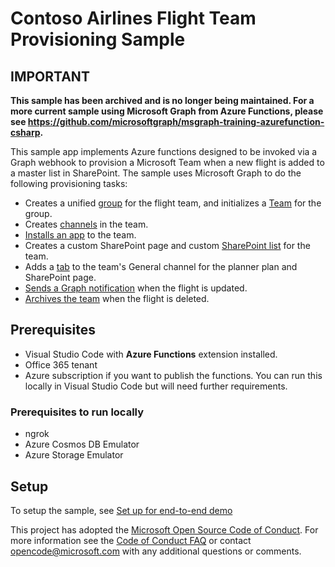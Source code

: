 # Contoso Airlines Flight Team Provisioning Sample

## IMPORTANT

**This sample has been archived and is no longer being maintained. For a more current sample using Microsoft Graph from Azure Functions, please see https://github.com/microsoftgraph/msgraph-training-azurefunction-csharp.**

This sample app implements Azure functions designed to be invoked via a Graph webhook to provision a Microsoft Team when a new flight is added to a master list in SharePoint. The sample uses Microsoft Graph to do the following provisioning tasks:

- Creates a unified [group](https://docs.microsoft.com/graph/api/resources/groups-overview?view=graph-rest-beta) for the flight team, and initializes a [Team](https://docs.microsoft.com/graph/api/resources/teams-api-overview?view=graph-rest-beta) for the group.
- Creates [channels](https://docs.microsoft.com/graph/api/resources/channel?view=graph-rest-beta) in the team.
- [Installs an app](https://docs.microsoft.com/graph/api/resources/teamsapp?view=graph-rest-beta) to the team.
- Creates a custom SharePoint page and custom [SharePoint list](https://docs.microsoft.com/graph/api/resources/list?view=graph-rest-beta) for the team.
- Adds a [tab](https://docs.microsoft.com/graph/api/resources/teamstab?view=graph-rest-beta) to the team's General channel for the planner plan and SharePoint page.
- [Sends a Graph notification](https://docs.microsoft.com/graph/api/resources/projectrome-notification?view=graph-rest-beta) when the flight is updated.
- [Archives the team](https://docs.microsoft.com/graph/api/team-archive?view=graph-rest-beta) when the flight is deleted.

## Prerequisites

- Visual Studio Code with **Azure Functions** extension installed.
- Office 365 tenant
- Azure subscription if you want to publish the functions. You can run this locally in Visual Studio Code but will need further requirements.

### Prerequisites to run locally

- ngrok
- Azure Cosmos DB Emulator
- Azure Storage Emulator

## Setup

To setup the sample, see [Set up for end-to-end demo](SETUP.md)

This project has adopted the [Microsoft Open Source Code of Conduct](https://opensource.microsoft.com/codeofconduct/).
For more information see the [Code of Conduct FAQ](https://opensource.microsoft.com/codeofconduct/faq/) or
contact [opencode@microsoft.com](mailto:opencode@microsoft.com) with any additional questions or comments.
